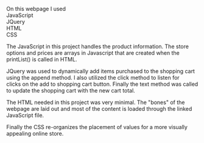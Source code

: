 On this webpage I used <br>
JavaScript <br>
JQuery<br>
HTML <br>
CSS<br>

The JavaScript in this project handles the product information. The store options and prices are arrays in Javascript that are created when the printList() is called in HTML. <br>

JQuery was used to dynamically add items purchased to the shopping cart using the append method. I also utilized the click method to listen for <br>
clicks on the add to shopping cart button. Finally the text method was called to update the shopping cart with the new cart total. <br>

The HTML needed in this project was very minimal. The "bones" of the webpage are laid out and most of the content is loaded through the linked JavaScript file.

Finally the CSS re-organizes the placement of values for a more visually appealing online store. 
